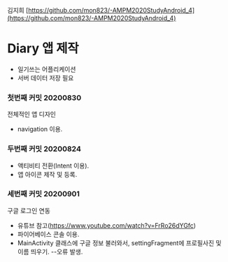 김지희
[https://github.com/mon823/-AMPM2020StudyAndroid_4](https://github.com/mon823/-AMPM2020StudyAndroid_4)

# Diary 앱 제작
- 일기쓰는 어플리케이션
- 서버 데이터 저장 필요


### 첫번째 커밋 20200830
전체적인 앱 디자인
- navigation 이용.


### 두번째 커밋 20200824
- 액티비티 전환(Intent 이용).
- 앱 아이콘 제작 및 등록.


### 세번째 커밋 20200901
구글 로그인 연동
- 유튜브 참고(https://www.youtube.com/watch?v=FrRo26dYGfc)
- 파이어베이스 콘솔 이용.
- MainActivity 클래스에 구글 정보 불러와서, settingFragment에 프로필사진 및 이름 띄우기.
--오류 발생.
